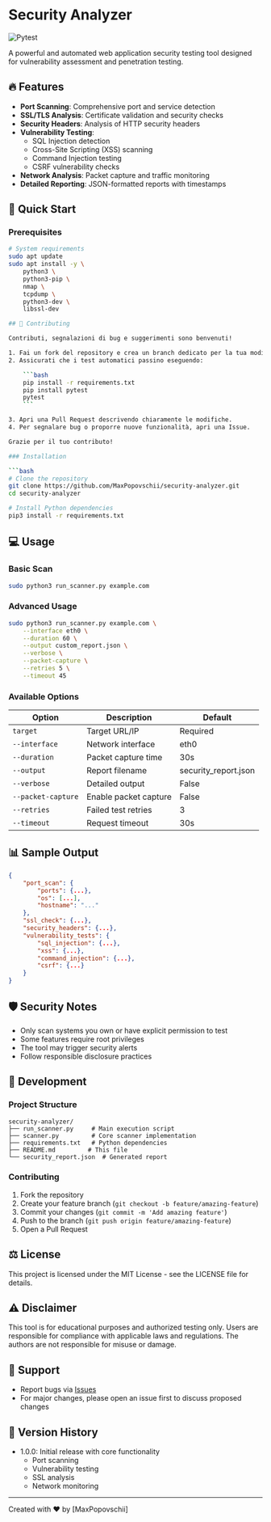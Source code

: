 # Security Analyzer

![Pytest](https://img.shields.io/badge/tests-passing-brightgreen?style=flat-square&logo=pytest)

A powerful and automated web application security testing tool designed for vulnerability assessment and penetration testing.

## 🔥 Features

- **Port Scanning**: Comprehensive port and service detection
- **SSL/TLS Analysis**: Certificate validation and security checks
- **Security Headers**: Analysis of HTTP security headers
- **Vulnerability Testing**:
  - SQL Injection detection
  - Cross-Site Scripting (XSS) scanning
  - Command Injection testing
  - CSRF vulnerability checks
- **Network Analysis**: Packet capture and traffic monitoring
- **Detailed Reporting**: JSON-formatted reports with timestamps

## 🚀 Quick Start

### Prerequisites

```bash
# System requirements
sudo apt update
sudo apt install -y \
    python3 \
    python3-pip \
    nmap \
    tcpdump \
    python3-dev \
    libssl-dev

## 🤝 Contributing

Contributi, segnalazioni di bug e suggerimenti sono benvenuti!

1. Fai un fork del repository e crea un branch dedicato per la tua modifica.
2. Assicurati che i test automatici passino eseguendo:

    ```bash
    pip install -r requirements.txt
    pip install pytest
    pytest
    ```

3. Apri una Pull Request descrivendo chiaramente le modifiche.
4. Per segnalare bug o proporre nuove funzionalità, apri una Issue.

Grazie per il tuo contributo!

### Installation

```bash
# Clone the repository
git clone https://github.com/MaxPopovschii/security-analyzer.git
cd security-analyzer

# Install Python dependencies
pip3 install -r requirements.txt
```

## 💻 Usage

### Basic Scan

```bash
sudo python3 run_scanner.py example.com
```

### Advanced Usage

```bash
sudo python3 run_scanner.py example.com \
    --interface eth0 \
    --duration 60 \
    --output custom_report.json \
    --verbose \
    --packet-capture \
    --retries 5 \
    --timeout 45
```

### Available Options

| Option | Description | Default |
|--------|-------------|---------|
| `target` | Target URL/IP | Required |
| `--interface` | Network interface | eth0 |
| `--duration` | Packet capture time | 30s |
| `--output` | Report filename | security_report.json |
| `--verbose` | Detailed output | False |
| `--packet-capture` | Enable packet capture | False |
| `--retries` | Failed test retries | 3 |
| `--timeout` | Request timeout | 30s |

## 📊 Sample Output

```json
{
    "port_scan": {
        "ports": {...},
        "os": [...],
        "hostname": "..."
    },
    "ssl_check": {...},
    "security_headers": {...},
    "vulnerability_tests": {
        "sql_injection": {...},
        "xss": {...},
        "command_injection": {...},
        "csrf": {...}
    }
}
```

## 🛡️ Security Notes

- Only scan systems you own or have explicit permission to test
- Some features require root privileges
- The tool may trigger security alerts
- Follow responsible disclosure practices

## 🔧 Development

### Project Structure

```
security-analyzer/
├── run_scanner.py     # Main execution script
├── scanner.py         # Core scanner implementation
├── requirements.txt   # Python dependencies
├── README.md         # This file
└── security_report.json  # Generated report
```

### Contributing

1. Fork the repository
2. Create your feature branch (`git checkout -b feature/amazing-feature`)
3. Commit your changes (`git commit -m 'Add amazing feature'`)
4. Push to the branch (`git push origin feature/amazing-feature`)
5. Open a Pull Request

## ⚖️ License

This project is licensed under the MIT License - see the LICENSE file for details.

## ⚠️ Disclaimer

This tool is for educational purposes and authorized testing only. Users are responsible for compliance with applicable laws and regulations. The authors are not responsible for misuse or damage.

## 🤝 Support

- Report bugs via [Issues](https://github.com/MaxPopovschii/security-analyzer/issues)
- For major changes, please open an issue first to discuss proposed changes

## 🔄 Version History

- 1.0.0: Initial release with core functionality
  - Port scanning
  - Vulnerability testing
  - SSL analysis
  - Network monitoring

---
Created with ❤️ by [MaxPopovschii]